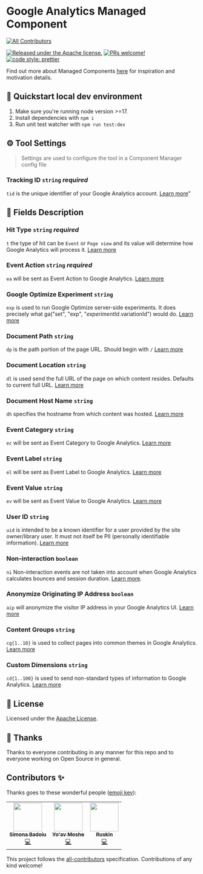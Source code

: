 # Google Analytics Managed Component

<!-- ALL-CONTRIBUTORS-BADGE:START - Do not remove or modify this section -->

[![All Contributors](https://img.shields.io/badge/all_contributors-3-orange.svg?style=flat-square)](#contributors-)

<!-- ALL-CONTRIBUTORS-BADGE:END -->

[![Released under the Apache license.](https://img.shields.io/badge/license-apache-blue.svg)](./LICENSE)
[![PRs welcome!](https://img.shields.io/badge/PRs-welcome-brightgreen.svg)](./CONTRIBUTING.md)
[![code style: prettier](https://img.shields.io/badge/code_style-prettier-ff69b4.svg?style=flat-square)](https://github.com/prettier/prettier)

Find out more about Managed Components [here](https://blog.cloudflare.com/zaraz-open-source-managed-components-and-webcm/) for inspiration and motivation details.

## 🚀 Quickstart local dev environment

1. Make sure you're running node version >=17.
2. Install dependencies with `npm i`
3. Run unit test watcher with `npm run test:dev`

## ⚙️ Tool Settings

> Settings are used to configure the tool in a Component Manager config file

### Tracking ID `string` _required_

`tid` is the unique identifier of your Google Analytics account. [Learn more](https://support.google.com/analytics/thread/13109681?hl=en)"

## 🧱 Fields Description

### Hit Type `string` _required_

`t` the type of hit can be `Event` or `Page view` and its value will determine how Google Analytics will process it. [Learn more](https://support.google.com/analytics/answer/6086082?hl=en)

### Event Action `string` _required_

`ea` will be sent as Event Action to Google Analytics. [Learn more](https://support.google.com/analytics/answer/1033068?hl=en)

### Google Optimize Experiment `string`

`exp` is used to run Google Optimize server-side experiments. It does precisely what ga(\"set\", \"exp\", \"$experimentId.$variationId\") would do. [Learn more](https://developers.google.com/optimize/devguides/experiments)

### Document Path `string`

`dp` is the path portion of the page URL. Should begin with `/` [Learn more](https://developers.google.com/analytics/devguides/collection/protocol/v1/parameters#dp)

### Document Location `string`

`dl` is used send the full URL of the page on which content resides. Defaults to current full URL. [Learn more](https://developers.google.com/analytics/devguides/collection/protocol/v1/parameters#dl)

### Document Host Name `string`

`dh` specifies the hostname from which content was hosted. [Learn more](https://developers.google.com/analytics/devguides/collection/protocol/v1/parameters#dh)

### Event Category `string`

`ec` will be sent as Event Category to Google Analytics. [Learn more](https://support.google.com/analytics/answer/1033068?hl=en)

### Event Label `string`

`el` will be sent as Event Label to Google Analytics. [Learn more](https://support.google.com/analytics/answer/1033068?hl=en)

### Event Value `string`

`ev` will be sent as Event Value to Google Analytics. [Learn more](https://support.google.com/analytics/answer/1033068?hl=en)

### User ID `string`

`uid` is intended to be a known identifier for a user provided by the site owner/library user. It must not itself be PII (personally identifiable information). [Learn more](https://developers.google.com/analytics/devguides/collection/protocol/v1/parameters#uid)

### Non-interaction `boolean`

`ni` Non-interaction events are not taken into account when Google Analytics calculates bounces and session duration. [Learn more](https://support.google.com/analytics/answer/1033068?hl=en#NonInteractionEvents).

### Anonymize Originating IP Address `boolean`

`aip` will anonymize the visitor IP address in your Google Analytics UI. [Learn more](https://support.google.com/analytics/answer/2763052?hl=en)

### Content Groups `string`

`cg{1..10}` is used to collect pages into common themes in Google Analytics. [Learn more](https://support.google.com/analytics/answer/2853423?hl=en)

### Custom Dimensions `string`

`cd{1..100}` is used to send non-standard types of information to Google Analytics. [Learn more](https://support.google.com/analytics/answer/2709828?hl=en)

## 📝 License

Licensed under the [Apache License](./LICENSE).

## 💜 Thanks

Thanks to everyone contributing in any manner for this repo and to everyone working on Open Source in general.

## Contributors ✨

Thanks goes to these wonderful people ([emoji key](https://allcontributors.org/docs/en/emoji-key)):

<!-- ALL-CONTRIBUTORS-LIST:START - Do not remove or modify this section -->
<!-- prettier-ignore-start -->
<!-- markdownlint-disable -->
<table>
  <tr>
    <td align="center"><a href="https://github.com/simonabadoiu"><img src="https://avatars.githubusercontent.com/u/1610123?v=4?s=75" width="75px;" alt=""/><br /><sub><b>Simona Badoiu</b></sub></a><br /><a href="https://github.com/managed-components/@managed-components/google-analytics/commits?author=simonabadoiu" title="Code">💻</a></td>
    <td align="center"><a href="https://yoavmoshe.com/about"><img src="https://avatars.githubusercontent.com/u/55081?v=4?s=75" width="75px;" alt=""/><br /><sub><b>Yo'av Moshe</b></sub></a><br /><a href="https://github.com/managed-components/@managed-components/google-analytics/commits?author=bjesus" title="Code">💻</a></td>
    <td align="center"><a href="https://github.com/jonnyparris"><img src="https://avatars.githubusercontent.com/u/6400000?v=4?s=75" width="75px;" alt=""/><br /><sub><b>Ruskin</b></sub></a><br /><a href="https://github.com/managed-components/@managed-components/google-analytics/commits?author=jonnyparris" title="Code">💻</a></td>
  </tr>
</table>

<!-- markdownlint-restore -->
<!-- prettier-ignore-end -->

<!-- ALL-CONTRIBUTORS-LIST:END -->

This project follows the [all-contributors](https://github.com/all-contributors/all-contributors) specification. Contributions of any kind welcome!
